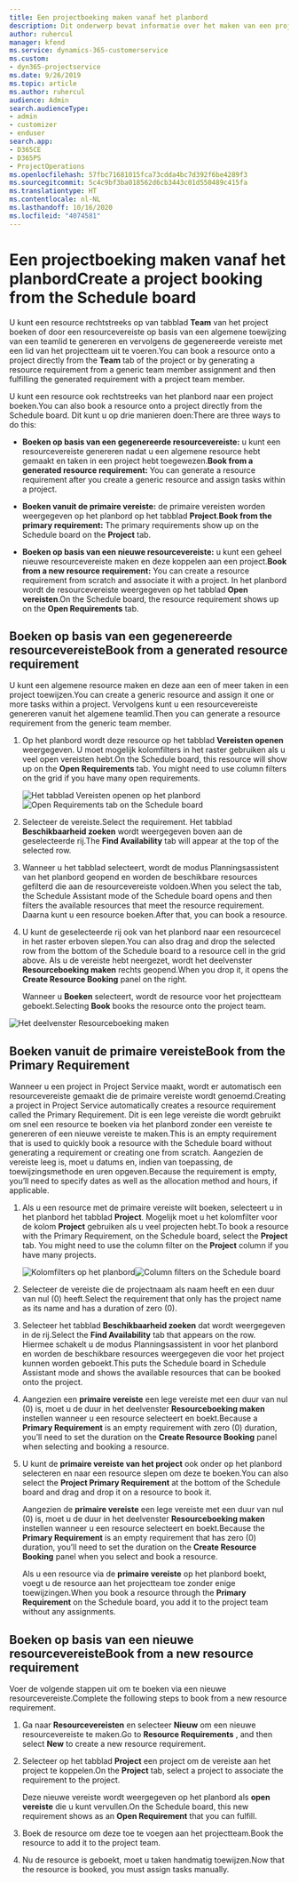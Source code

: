 ```yaml
---
title: Een projectboeking maken vanaf het planbord
description: Dit onderwerp bevat informatie over het maken van een projectboeking via het planbord.
author: ruhercul
manager: kfend
ms.service: dynamics-365-customerservice
ms.custom:
- dyn365-projectservice
ms.date: 9/26/2019
ms.topic: article
ms.author: ruhercul
audience: Admin
search.audienceType:
- admin
- customizer
- enduser
search.app:
- D365CE
- D365PS
- ProjectOperations
ms.openlocfilehash: 57fbc71681015fca73cdda4bc7d392f6be4289f3
ms.sourcegitcommit: 5c4c9bf3ba018562d6cb3443c01d550489c415fa
ms.translationtype: HT
ms.contentlocale: nl-NL
ms.lasthandoff: 10/16/2020
ms.locfileid: "4074581"
---
```

# <a name="create-a-project-booking-from-the-schedule-board"></a><span data-ttu-id="084cb-103">Een projectboeking maken vanaf het planbord</span><span class="sxs-lookup"><span data-stu-id="084cb-103">Create a project booking from the Schedule board</span></span>

<span data-ttu-id="084cb-104">U kunt een resource rechtstreeks op van tabblad **Team** van het project boeken of door een resourcevereiste op basis van een algemene toewijzing van een teamlid te genereren en vervolgens de gegenereerde vereiste met een lid van het projectteam uit te voeren.</span><span class="sxs-lookup"><span data-stu-id="084cb-104">You can book a resource onto a project directly from the **Team** tab of the project or by generating a resource requirement from a generic team member assignment and then fulfilling the generated requirement with a project team member.</span></span>

<span data-ttu-id="084cb-105">U kunt een resource ook rechtstreeks van het planbord naar een project boeken.</span><span class="sxs-lookup"><span data-stu-id="084cb-105">You can also book a resource onto a project directly from the Schedule board.</span></span> <span data-ttu-id="084cb-106">Dit kunt u op drie manieren doen:</span><span class="sxs-lookup"><span data-stu-id="084cb-106">There are three ways to do this:</span></span>

- <span data-ttu-id="084cb-107">**Boeken op basis van een gegenereerde resourcevereiste:** u kunt een resourcevereiste genereren nadat u een algemene resource hebt gemaakt en taken in een project hebt toegewezen.</span><span class="sxs-lookup"><span data-stu-id="084cb-107">**Book from a generated resource requirement:** You can generate a resource requirement after you create a generic resource and assign tasks within a project.</span></span>

- <span data-ttu-id="084cb-108">**Boeken vanuit de primaire vereiste:** de primaire vereisten worden weergegeven op het planbord op het tabblad **Project**.</span><span class="sxs-lookup"><span data-stu-id="084cb-108">**Book from the primary requirement:** The primary requirements show up on the Schedule board on the **Project** tab.</span></span> 

- <span data-ttu-id="084cb-109">**Boeken op basis van een nieuwe resourcevereiste:** u kunt een geheel nieuwe resourcevereiste maken en deze koppelen aan een project.</span><span class="sxs-lookup"><span data-stu-id="084cb-109">**Book from a new resource requirement:** You can create a resource requirement from scratch and associate it with a project.</span></span> <span data-ttu-id="084cb-110">In het planbord wordt de resourcevereiste weergegeven op het tabblad **Open vereisten**.</span><span class="sxs-lookup"><span data-stu-id="084cb-110">On the Schedule board, the resource requirement shows up on the **Open Requirements** tab.</span></span>

## <a name="book-from-a-generated-resource-requirement"></a><span data-ttu-id="084cb-111">Boeken op basis van een gegenereerde resourcevereiste</span><span class="sxs-lookup"><span data-stu-id="084cb-111">Book from a generated resource requirement</span></span>

<span data-ttu-id="084cb-112">U kunt een algemene resource maken en deze aan een of meer taken in een project toewijzen.</span><span class="sxs-lookup"><span data-stu-id="084cb-112">You can create a generic resource and assign it one or more tasks within a project.</span></span> <span data-ttu-id="084cb-113">Vervolgens kunt u een resourcevereiste genereren vanuit het algemene teamlid.</span><span class="sxs-lookup"><span data-stu-id="084cb-113">Then you can generate a resource requirement from the generic team member.</span></span> 

1.  <span data-ttu-id="084cb-114">Op het planbord wordt deze resource op het tabblad **Vereisten openen** weergegeven. U moet mogelijk kolomfilters in het raster gebruiken als u veel open vereisten hebt.</span><span class="sxs-lookup"><span data-stu-id="084cb-114">On the Schedule board, this resource will show up on the **Open Requirements** tab. You might need to use column filters on the grid if you have many open requirements.</span></span> 

    <span data-ttu-id="084cb-115">![Het tabblad Vereisten openen op het planbord](media/FAQ-Project-Booking-Schedule-Board-1.png "Schermafbeelding van tabel met boekingen en toewijzingen")</span><span class="sxs-lookup"><span data-stu-id="084cb-115">![Open Requirements tab on the Schedule board](media/FAQ-Project-Booking-Schedule-Board-1.png "Screenshot of bookings and assignments table")</span></span>

2. <span data-ttu-id="084cb-116">Selecteer de vereiste.</span><span class="sxs-lookup"><span data-stu-id="084cb-116">Select the requirement.</span></span> <span data-ttu-id="084cb-117">Het tabblad **Beschikbaarheid zoeken** wordt weergegeven boven aan de geselecteerde rij.</span><span class="sxs-lookup"><span data-stu-id="084cb-117">The **Find Availability** tab will appear at the top of the selected row.</span></span>
 
3. <span data-ttu-id="084cb-118">Wanneer u het tabblad selecteert, wordt de modus Planningsassistent van het planbord geopend en worden de beschikbare resources gefilterd die aan de resourcevereiste voldoen.</span><span class="sxs-lookup"><span data-stu-id="084cb-118">When you select the tab, the Schedule Assistant mode of the Schedule board opens and then filters the available resources that meet the resource requirement.</span></span> <span data-ttu-id="084cb-119">Daarna kunt u een resource boeken.</span><span class="sxs-lookup"><span data-stu-id="084cb-119">After that, you can book a resource.</span></span>

4. <span data-ttu-id="084cb-120">U kunt de geselecteerde rij ook van het planbord naar een resourcecel in het raster erboven slepen.</span><span class="sxs-lookup"><span data-stu-id="084cb-120">You can also drag and drop the selected row from the bottom of the Schedule board to a resource cell in the grid above.</span></span> <span data-ttu-id="084cb-121">Als u de vereiste hebt neergezet, wordt het deelvenster **Resourceboeking maken** rechts geopend.</span><span class="sxs-lookup"><span data-stu-id="084cb-121">When you drop it, it opens the **Create Resource Booking** panel on the right.</span></span>

    <span data-ttu-id="084cb-122">Wanneer u **Boeken** selecteert, wordt de resource voor het projectteam geboekt.</span><span class="sxs-lookup"><span data-stu-id="084cb-122">Selecting **Book** books the resource onto the project team.</span></span>

![Het deelvenster Resourceboeking maken](media/FAQ-Project-Booking-Schedule-Board-6.png "")
 

## <a name="book-from-the-primary-requirement"></a><span data-ttu-id="084cb-124">Boeken vanuit de primaire vereiste</span><span class="sxs-lookup"><span data-stu-id="084cb-124">Book from the Primary Requirement</span></span>

<span data-ttu-id="084cb-125">Wanneer u een project in Project Service maakt, wordt er automatisch een resourcevereiste gemaakt die de primaire vereiste wordt genoemd.</span><span class="sxs-lookup"><span data-stu-id="084cb-125">Creating a project in Project Service automatically creates a resource requirement called the Primary Requirement.</span></span> <span data-ttu-id="084cb-126">Dit is een lege vereiste die wordt gebruikt om snel een resource te boeken via het planbord zonder een vereiste te genereren of een nieuwe vereiste te maken.</span><span class="sxs-lookup"><span data-stu-id="084cb-126">This is an empty requirement that is used to quickly book a resource with the Schedule board without generating a requirement or creating one from scratch.</span></span> <span data-ttu-id="084cb-127">Aangezien de vereiste leeg is, moet u datums en, indien van toepassing, de toewijzingsmethode en uren opgeven.</span><span class="sxs-lookup"><span data-stu-id="084cb-127">Because the requirement is empty, you’ll need to specify dates as well as the allocation method and hours, if applicable.</span></span> 

1. <span data-ttu-id="084cb-128">Als u een resource met de primaire vereiste wilt boeken, selecteert u in het planbord het tabblad **Project**. Mogelijk moet u het kolomfilter voor de kolom **Project** gebruiken als u veel projecten hebt.</span><span class="sxs-lookup"><span data-stu-id="084cb-128">To book a resource with the Primary Requirement, on the Schedule board, select the **Project** tab. You might need to use the column filter on the **Project** column if you have many projects.</span></span>

   <span data-ttu-id="084cb-129">![Kolomfilters op het planbord](media/FAQ-Project-Booking-Schedule-Board-2.png "Schermafbeelding van tabel met boekingen en toewijzingen")</span><span class="sxs-lookup"><span data-stu-id="084cb-129">![Column filters on the Schedule board](media/FAQ-Project-Booking-Schedule-Board-2.png "Screenshot of bookings and assignments table")</span></span>

2. <span data-ttu-id="084cb-130">Selecteer de vereiste die de projectnaam als naam heeft en een duur van nul (0) heeft.</span><span class="sxs-lookup"><span data-stu-id="084cb-130">Select the requirement that only has the project name as its name and has a duration of zero (0).</span></span>

3. <span data-ttu-id="084cb-131">Selecteer het tabblad **Beschikbaarheid zoeken** dat wordt weergegeven in de rij.</span><span class="sxs-lookup"><span data-stu-id="084cb-131">Select the **Find Availability** tab that appears on the row.</span></span> <span data-ttu-id="084cb-132">Hiermee schakelt u de modus Planningsassistent in voor het planbord en worden de beschikbare resources weergegeven die voor het project kunnen worden geboekt.</span><span class="sxs-lookup"><span data-stu-id="084cb-132">This puts the Schedule board in Schedule Assistant mode and shows the available resources that can be booked onto the project.</span></span>

4. <span data-ttu-id="084cb-133">Aangezien een **primaire vereiste** een lege vereiste met een duur van nul (0) is, moet u de duur in het deelvenster **Resourceboeking maken** instellen wanneer u een resource selecteert en boekt.</span><span class="sxs-lookup"><span data-stu-id="084cb-133">Because a **Primary Requirement** is an empty requirement with zero (0) duration, you’ll need to set the duration on the **Create Resource Booking** panel when selecting and booking a resource.</span></span>

5. <span data-ttu-id="084cb-134">U kunt de **primaire vereiste van het project** ook onder op het planbord selecteren en naar een resource slepen om deze te boeken.</span><span class="sxs-lookup"><span data-stu-id="084cb-134">You can also select the **Project Primary Requirement** at the bottom of the Schedule board and drag and drop it on a resource to book it.</span></span>
 
    <span data-ttu-id="084cb-135">Aangezien de **primaire vereiste** een lege vereiste met een duur van nul (0) is, moet u de duur in het deelvenster **Resourceboeking maken** instellen wanneer u een resource selecteert en boekt.</span><span class="sxs-lookup"><span data-stu-id="084cb-135">Because the **Primary Requirement** is an empty requirement that has zero (0) duration, you’ll need to set the duration on the **Create Resource Booking** panel when you select and book a resource.</span></span>
 
    <span data-ttu-id="084cb-136">Als u een resource via de **primaire vereiste** op het planbord boekt, voegt u de resource aan het projectteam toe zonder enige toewijzingen.</span><span class="sxs-lookup"><span data-stu-id="084cb-136">When you book a resource through the **Primary Requirement** on the Schedule board, you add it to the project team without any assignments.</span></span>
 
## <a name="book-from-a-new-resource-requirement"></a><span data-ttu-id="084cb-137">Boeken op basis van een nieuwe resourcevereiste</span><span class="sxs-lookup"><span data-stu-id="084cb-137">Book from a new resource requirement</span></span>
<span data-ttu-id="084cb-138">Voer de volgende stappen uit om te boeken via een nieuwe resourcevereiste.</span><span class="sxs-lookup"><span data-stu-id="084cb-138">Complete the following steps to book from a new resource requirement.</span></span> 

1. <span data-ttu-id="084cb-139">Ga naar **Resourcevereisten** en selecteer **Nieuw** om een nieuwe resourcevereiste te maken.</span><span class="sxs-lookup"><span data-stu-id="084cb-139">Go to **Resource Requirements** , and then select **New** to create a new resource requirement.</span></span>

2. <span data-ttu-id="084cb-140">Selecteer op het tabblad **Project** een project om de vereiste aan het project te koppelen.</span><span class="sxs-lookup"><span data-stu-id="084cb-140">On the **Project** tab, select a project to associate the requirement to the project.</span></span>
 
    <span data-ttu-id="084cb-141">Deze nieuwe vereiste wordt weergegeven op het planbord als **open vereiste** die u kunt vervullen.</span><span class="sxs-lookup"><span data-stu-id="084cb-141">On the Schedule board, this new requirement shows as an **Open Requirement** that you can fulfill.</span></span>

3. <span data-ttu-id="084cb-142">Boek de resource om deze toe te voegen aan het projectteam.</span><span class="sxs-lookup"><span data-stu-id="084cb-142">Book the resource to add it to the project team.</span></span>

4. <span data-ttu-id="084cb-143">Nu de resource is geboekt, moet u taken handmatig toewijzen.</span><span class="sxs-lookup"><span data-stu-id="084cb-143">Now that the resource is booked, you must assign tasks manually.</span></span>

